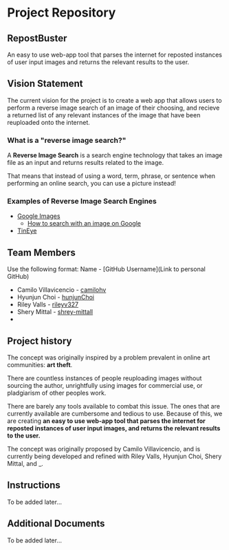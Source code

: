 # Project Repository

## RepostBuster

An easy to use web-app tool that parses the internet for reposted instances of user input images and returns the relevant results to the user.

## Vision Statement

The current vision for the project is to create a web app that allows users to perform a reverse image search of an image of their choosing, and recieve a returned list of any relevant instances of the image that have been reuploaded onto the internet.

### What is a "reverse image search?"

A **Reverse Image Search** is a search engine technology that takes an image file as an input and returns results related to the image.

That means that instead of using a word, term, phrase, or sentence when performing an online search, you can use a picture instead!

### Examples of Reverse Image Search Engines

-   [Google Images](https://www.google.com/imghp?hl=en)
    -   [How to search with an image on Google](https://support.google.com/websearch/answer/1325808?hl=en&co=GENIE.Platform%3DDesktop)
-   [TinEye](https://tineye.com/)

## Team Members

Use the following format:
Name - [GitHub Username](Link to personal GitHub)

-   Camilo Villavicencio - [camilohv](https://github.com/camilohv)
-   Hyunjun Choi - [hunjunChoi](https://github.com/hunjunChoi)
-   Riley Valls - [rileyv327](https://github.com/rileyv327)
-   Shery Mittal - [shrey-mittall](https://github.com/shrey-mittall)
-

## Project history

The concept was originally inspired by a problem prevalent in online art communities: **art theft**.

There are countless instances of people reuploading images without sourcing the author, unrightfully using images for commercial use, or pladgiarism of other peoples work.

There are barely any tools available to combat this issue. The ones that are currently available are cumbersome and tedious to use. Because of this, we are creating **an easy to use web-app tool that parses the internet for reposted instances of user input images, and returns the relevant results to the user.**

The concept was originally proposed by Camilo Villavicencio, and is currently being developed and refined with Riley Valls, Hyunjun Choi, Shery Mittal, and _.

## Instructions

To be added later...

## Additional Documents

To be added later...
